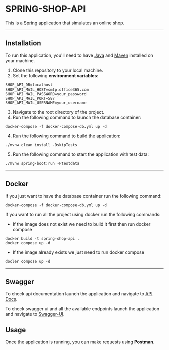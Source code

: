 # SPRING-SHOP-API

This is a [Spring](https://spring.io/) application that simulates an online shop.

---

## Installation

To run this application, you'll need to have [Java](https://www.java.com/en/download/) and [Maven](https://maven.apache.org/) installed on your machine.

1. Clone this repository to your local machine.
2. Set the following **environment variables**:
```
SHOP_API_DB=localhost
SHOP_API_MAIL_HOST=smtp.office365.com
SHOP_API_MAIL_PASSWORD=your_password
SHOP_API_MAIL_PORT=587
SHOP_API_MAIL_USERNAME=your_username
```
3. Navigate to the root directory of the project.
4. Run the following command to launch the database container:
```
docker-compose -f docker-compose-db.yml up -d
```
4. Run the following command to build the application:
```
./mvnw clean install -DskipTests
```
5. Run the following command to start the application with test data:
```
./mvnw spring-boot:run -Ptestdata     
```

---

## Docker

If you just want to have the database container run the following command:
```
docker-compose -f docker-compose-db.yml up -d
```

If you want to run all the project using docker run the following commands:
- If the image does not exist we need to build it first then run docker compose
```
docker build -t spring-shop-api .
docker compose up -d
```
- If the image already exists we just need to run docker compose
```
docler compose up -d
```

---

## Swagger
To check api documentation launch the application and navigate to
[API Docs](http://localhost:8080/v3/api-docs).

To check swagger ui and all the available endpoints launch the application and navigate to [Swagger-UI](http://localhost:8080/swagger-ui/index.html#/).

## Usage

Once the application is running, you can make requests using **Postman**.